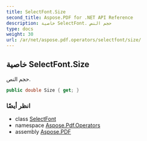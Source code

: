 ```yaml
---
title: SelectFont.Size
second_title: Aspose.PDF for .NET API Reference
description: خاصية SelectFont. حجم النص
type: docs
weight: 30
url: /ar/net/aspose.pdf.operators/selectfont/size/
---
```

## خاصية SelectFont.Size

حجم النص.

```csharp
public double Size { get; }
```

### انظر أيضًا

* class [SelectFont](../)
* namespace [Aspose.Pdf.Operators](../../../aspose.pdf.operators/)
* assembly [Aspose.PDF](../../../)